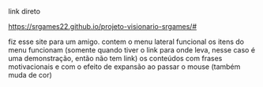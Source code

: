 link direto 

https://srgames22.github.io/projeto-visionario-srgames/#

fiz esse site para um amigo.
contem o menu lateral funcional 
os itens do menu funcionam (somente 
quando tiver o link para onde leva, 
nesse caso é uma demonstração, então 
não tem link)
os conteúdos com frases motivacionais
e com o efeito de expansão ao passar
o mouse (também muda de cor)
